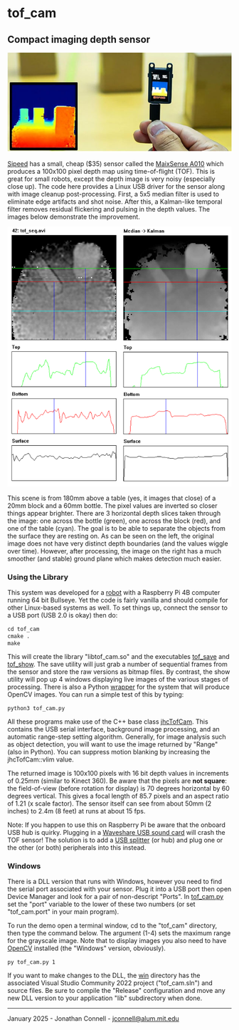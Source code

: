 # tof_cam
## Compact imaging depth sensor 

![MaixSense A010](MaixSense_A010.jpg)

[Sipeed](https://wiki.sipeed.com/hardware/en/maixsense/maixsense-a010/maixsense-a010.html) has a small, cheap ($35) sensor called the [MaixSense A010](https://www.amazon.com/A010-Depth-Vision-Camera-Sensor/dp/B0BWM21YK8) which produces a 100x100 pixel depth map using time-of-flight (TOF). This is great for small robots, except the depth image is very noisy (especially close up). The code here provides a Linux USB driver for the sensor along with image cleanup post-processing. First, a 5x5 median filter is used to eliminate edge artifacts and shot noise. After this, a Kalman-like temporal filter removes residual flickering and pulsing in the depth values. The images below demonstrate the improvement.

![depth slices](seq_compare.bmp)

This scene is from 180mm above a table (yes, it images that close) of a 20mm block and a 60mm bottle. The pixel values are inverted so closer things appear brighter. There are 3 horizontal depth slices taken through the image: one across the bottle (green), one across the block (red), and one of the table (cyan). The goal is to be able to separate the objects from the surface they are resting on. As can be seen on the left, the original image does not have very distinct depth boundaries (and the values wiggle over time). However, after processing, the image on the right has a much smoother (and stable) ground plane which makes detection much easier.

### Using the Library

This system was developed for a [robot](https://github.com/jconnell11/Ganbei) with a Raspberry Pi 4B computer running 64 bit Bullseye. Yet the code is fairly vanilla and should compile for other Linux-based systems as well. To set things up, connect the sensor to a USB port (USB 2.0 is okay) then do:

    cd tof_cam
    cmake .
    make

This will create the library "libtof_cam.so" and the executables [tof_save](src/tof_save.cpp) and [tof_show](src/tof_show.cpp). The save utility will just grab a number of sequential frames from the sensor and store the raw versions as bitmap files. By contrast, the show utility will pop up 4 windows displaying live images of the various stages of processing. There is also a Python [wrapper](tof_cam.py) for the system that will produce OpenCV images. You can run a simple test of this by typing:

    python3 tof_cam.py

All these programs make use of the C++ base class [jhcTofCam](src/jhcTofCam.cpp). This contains the USB serial interface, background image processing, and an automatic range-step setting algorithm. Generally, for image analysis such as object detection, you will want to use the image returned by "Range" (also in Python). You can suppress motion blanking by increasing the jhcTofCam::vlim value.

The returned image is 100x100 pixels with 16 bit depth values in increments of 0.25mm (similar to Kinect 360). Be aware that the pixels are __not square__: the field-of-view (before rotation for display) is 70 degrees horizontal by 60 degrees vertical. This gives a focal length of 85.7 pixels and an aspect ratio of 1.21 (x scale factor). The sensor itself can see from about 50mm (2 inches) to 2.4m (8 feet) at runs at about 15 fps.

Note: If you happen to use this on Raspberry Pi be aware that the onboard USB hub is quirky. Plugging in a [Waveshare USB sound card](https://www.amazon.com/gp/product/B08R38TXXL) will crash the TOF sensor! The solution is to add  a [USB splitter](https://www.amazon.com/dp/B07ZZ9ZSW9) (or hub) and plug one or the other (or both) peripherals into this instead.

### Windows

There is a DLL version that runs with Windows, however you need to find the serial port associated with your sensor. Plug it into a USB port then open Device Manager and look for a pair of non-descript "Ports". In [tof_cam.py](tof_cam.py) set the "port" variable to the lower of these two numbers (or set "tof_cam.port" in your main program). 

To run the demo open a terminal window, cd to the "tof_cam" directory, then type the command below. The argument (1-4) sets the maximum range for the grayscale image.  Note that to display images you also need to have [OpenCV](https://opencv.org/releases/) installed (the "Windows" version, obviously).

    py tof_cam.py 1

If you want to make changes to the DLL, the [win](win) directory has the associated Visual Studio Community 2022 project ("tof_cam.sln") and source files. Be sure to compile the "Release" configuration and move any new DLL version to your application "lib" subdirectory when done.  

---

January 2025 - Jonathan Connell - jconnell@alum.mit.edu


